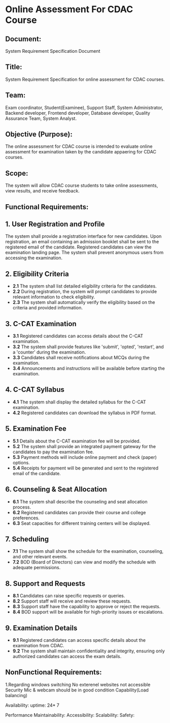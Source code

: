 # Online Assessment For CDAC Course 

## Document:
System Requirement Specification Document

## Title:
System Requirement Specification for online assessment for CDAC courses.

## Team:
Exam coordinator, Student(Examinee), Support Staff, System Administrator, Backend developer, Frontend developer, Database developer, Quality Assurance Team, System Analyst.

## Objective (Purpose):
The online assessment for CDAC course is intended to evaluate online assessment for examination taken by the candidate appaering for CDAC courses.

## Scope:
The system will allow CDAC course students to take online assessments, view results, and receive feedback.

## Functional Requirements:

## 1. User Registration and Profile
The system shall provide a registration interface for new candidates. Upon registration, an email containing an admission booklet shall be sent to the registered email of the candidate.
 Registered candidates can view the examination landing page.
 The system shall prevent anonymous users from accessing the examination.

## 2. Eligibility Criteria
- **2.1** The system shall list detailed eligibility criteria for the candidates.
- **2.2** During registration, the system will prompt candidates to provide relevant information to check eligibility.
- **2.3** The system shall automatically verify the eligibility based on the criteria and provided information.

## 3. C-CAT Examination
- **3.1** Registered candidates can access details about the C-CAT examination.
- **3.2** The system shall provide features like 'submit', 'opted', 'restart', and a 'counter' during the examination.
- **3.3** Candidates shall receive notifications about MCQs during the examination.
- **3.4** Announcements and instructions will be available before starting the examination.

## 4. C-CAT Syllabus
- **4.1** The system shall display the detailed syllabus for the C-CAT examination.
- **4.2** Registered candidates can download the syllabus in PDF format.

## 5. Examination Fee
- **5.1** Details about the C-CAT examination fee will be provided.
- **5.2** The system shall provide an integrated payment gateway for the candidates to pay the examination fee.
- **5.3** Payment methods will include online payment and check (paper) options.
- **5.4** Receipts for payment will be generated and sent to the registered email of the candidate.

## 6. Counseling & Seat Allocation
- **6.1** The system shall describe the counseling and seat allocation process.
- **6.2** Registered candidates can provide their course and college preferences.
- **6.3** Seat capacities for different training centers will be displayed.

## 7. Scheduling
- **7.1** The system shall show the schedule for the examination, counseling, and other relevant events.
- **7.2** BOD (Board of Directors) can view and modify the schedule with adequate permissions.

## 8. Support and Requests
- **8.1** Candidates can raise specific requests or queries.
- **8.2** Support staff will receive and review these requests.
- **8.3** Support staff have the capability to approve or reject the requests.
- **8.4** BOD support will be available for high-priority issues or escalations.

## 9. Examination Details
- **9.1** Registered candidates can access specific details about the examination from CDAC.
- **9.2** The system shall maintain confidentiality and integrity, ensuring only authorized candidates can access the exam details.


##  NonFunctional Requirements:
1.Regarding windows switching
No exterenel websites not accessible
Security
Mic & webcam should be in good condition
Capability(Load balancing)

Availability:
uptime: 24* 7 

Performance
Maintainability:
Accessibility:
Scalability:
Safety:
